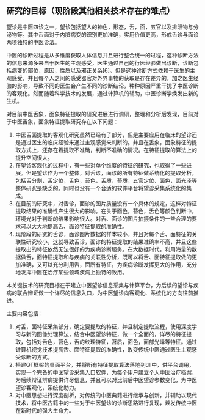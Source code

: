 ## 研究的目标（现阶段其他相关技术存在的难点）

望诊是中医四诊之一，望诊包括望人的神色，形态，舌，面，五官以及排泄物与分泌物等。其中舌面对于内脏病变的识别更加准确，实用价值更高，形成舌诊与面诊两项独特的中医诊法。

中医的诊断过程是从多维度获取人体信息并且进行整合统一的过程，这种诊断方法的信息来源多来自于医生的主观感受，医生通过自己的行医经验做出诊断，诊断包括病变的部位，原因，性质以及邪正关系[6]。但是这种诊断方式依赖于医生的主观感受，并且每个人之间的感受器官对外界事物的获取是存在差异的，加之医生经验的影响，导致不同的医生会产生不同的诊断结论，种种原因严重干扰了中医诊断的客观化。然而随着科学技术的发展，通过计算机的辅助，中医诊断学焕发出新的生机。

对目前中医舌象，面象特征提取的研究进展进行调研，整理和分析后发现，目前对于中医舌象，面象特征提取研究存在以下问题：

1. 中医舌面提取的客观化研究虽然已经有了部分，但是主要应用在临床的望诊还是通过医生的临床经验来通过主观感觉来判断的。并且在舌象，面象特征的提取方式上，还存在着提取不准确，判断不准确的情况。在特征提取的算法上的提升空间很大。
2. 在望诊客观化的过程中，有一些对单个维度的特征的研究，也取得了一些进展。但是望诊作为一个整体，对舌诊，面诊的所有特征做系统化的提取分析，包括舌分割，舌定位，舌色，苔色，舌质，苔质，五官定位、面色，面光泽等整体研究是缺乏的。同时也没有一个合适的软件平台将望诊采集系统化的集成。
3. 在目前的研究中，对舌诊，面诊的图片质量没有一个具体的规定，这样对特征提取结果的准确性产生很大的影响。在关于面色，苔色，舌色等颜色判断中，环境光对于判断的结果影响很大。对舌、面诊的图片拍摄条件的一些合理的要求可以大大地提高舌、面诊特征提取的准确性。
4. 现阶段的研究的舌诊，面诊图片数据的样本较小，并且对每个舌、面特征的关联性研究较小，这就导致舌诊，面诊的特征提取的结果准确率不高，并且这些提取出的特征依然无法很好的为疾病诊断服务。在大数据时代，利用海量的数据做舌，面特征提取和与疾病的关联性分析，既可以将舌、面特征提取做的更加准确，又可以充分利用舌，面所有特征，为疾病诊断发挥更大的作用，充分地发挥中医在治疗某些领域疾病上独特的效用。

本关键技术的研究目标在于建立中医望诊信息采集与计算平台，为后续的望诊与疾病的联合辩证做一个详尽的信息入口，为中医望诊向客观化、系统化的方向往前推进。

主要内容包括：

1. 对舌，面特征采集部分，确定要提取的特征，并且制定提取流程，使用深度学习与新的图像处理算法，结合中医望诊特征，做一个全面的，详尽的特征提取，包括对舌色，苔色，舌的纹理特征，苔质，面色，面部光泽等特征。通过计算机视觉技术提高舌、面特征提取的准确性，改变传统中医通过医生主观感受诊断的方式。
2. 搭建QT框架的桌面平台，并将所有特征提取算法落地到dll中，供平台调用，实现一个完备的中医望诊采集入口软件，为每个用户建立个人中医治疗档案，为后续辩证辨病提供详尽信息，并且可以对比前后中医望诊参数变化，为中医望诊客观化，系统化助力。
3. 对中医思想进行深度剖析，对传统的中医典籍进行继承与创新，并辅助以现代技术，将中医古籍中的一些对于中医望诊的诊断思路进行复现，焕发传统中医在新时代的强大生命力。